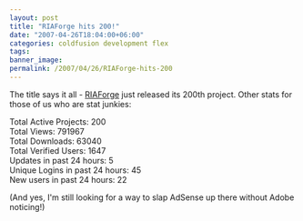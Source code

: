 ```yaml
---
layout: post
title: "RIAForge hits 200!"
date: "2007-04-26T18:04:00+06:00"
categories: coldfusion development flex 
tags: 
banner_image: 
permalink: /2007/04/26/RIAForge-hits-200
---
```


The title says it all - <a href="http://www.riaforge.org">RIAForge</a> just released its 200th project. Other stats for those of us who are stat junkies:

Total Active Projects: 200<br />
Total Views: 791967<br />
Total Downloads: 63040<br />
Total Verified Users: 1647<br />
Updates in past 24 hours: 5<br />
Unique Logins in past 24 hours: 45<br />
New users in past 24 hours: 22<br />

(And yes, I'm still looking for a way to slap AdSense up there without Adobe noticing!)